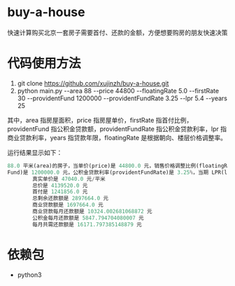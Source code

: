 # buy-a-house
快速计算购买北京一套房子需要首付、还款的金额，方便想要购房的朋友快速决策

# 代码使用方法
1. git clone https://github.com/xujinzh/buy-a-house.git
2. python main.py --area 88 --price 44800 --floatingRate 5.0 --firstRate 30 --providentFund 1200000 --providentFundRate 3.25 --lpr 5.4 --years 25

其中，area 指房屋面积，price 指房屋单价，firstRate 指首付比例，providentFund 指公积金贷款额，providentFundRate 指公积金贷款利率，lpr 指商业贷款利率，years 指贷款年限，floatingRate 是根据朝向、楼层价格调整率。

运行结果显示如下：
```python
88.0 平米(area)的房子，当单价(price)是 44800.0 元，销售价格调整比例(floatingRate)是 5.0%，首付比例(firstRate)是 30.0%，公积金最高贷款额度(provident
Fund)是 1200000.0 元，公积金贷款利率(providentFundRate)是 3.25%，当期 LPR(lpr) 是 5.4%，贷款年限是 25 年(years)时：
        真实单价是 47040.0 元/平米
        总价是 4139520.0 元
        首付是 1241856.0 元
        总剩余还款额是 2897664.0 元
        商业贷款额是 1697664.0 元
        商业贷款每月还款额是 10324.002681068872 元
        公积金每月还款额是 5847.794704080007 元
        每月共需还款额是 16171.797385148879 元
```

# 依赖包
- python3